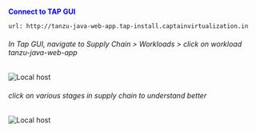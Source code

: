 <p style="color:blue"><strong> Connect to TAP GUI </strong></p>

```dashboard:open-url
url: http://tanzu-java-web-app.tap-install.captainvirtualization.in
```

###### In Tap GUI, navigate to Supply Chain > Workloads > click on workload tanzu-java-web-app

![Local host](images/supply-1.png)

###### click on various stages in supply chain to understand better

![Local host](images/supply-2.png)
